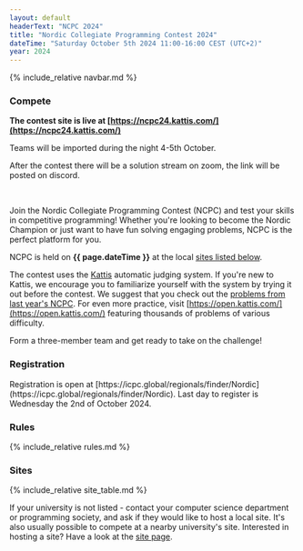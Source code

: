 ```yaml
---
layout: default
headerText: "NCPC 2024"
title: "Nordic Collegiate Programming Contest 2024"
dateTime: "Saturday October 5th 2024 11:00-16:00 CEST (UTC+2)"
year: 2024
---
```


{% include_relative navbar.md %}

<div class="bar">
  <h3>Compete</h3>
</div>

**The contest site is live at [https://ncpc24.kattis.com/](https://ncpc24.kattis.com/)**

Teams will be imported during the night 4-5th October.

After the contest there will be a solution stream on zoom, the link will be posted on discord.

<br>

Join the Nordic Collegiate Programming Contest (NCPC) and test your skills in competitive programming! Whether you're looking to become the Nordic Champion or just want to have fun solving engaging problems, NCPC is the perfect platform for you.

NCPC is held on **{{ page.dateTime }}** at the local [sites listed below](#sites).

The contest uses the [Kattis](https://kattis.com) automatic judging system. If you're new to Kattis, we encourage you to familiarize yourself with the system by trying it out before the contest. We suggest that you check out the [problems from last year's NCPC](https://ncpc22.kattis.com/problems). For even more practice, visit [https://open.kattis.com/](https://open.kattis.com/) featuring thousands of problems of various difficulty.

Form a three-member team and get ready to take on the challenge!

<div class="bar">
  <a name="registration"></a>
  <h3>Registration</h3>
</div>
Registration is open at [https://icpc.global/regionals/finder/Nordic](https://icpc.global/regionals/finder/Nordic). Last day to register is Wednesday the 2nd of October 2024.

<div class="bar">
  <a name="rules"></a>
  <h3>Rules</h3>
</div>

{% include_relative rules.md %}

<div class="bar">
  <a name="sites"></a>
  <h3>Sites</h3>
</div>

{% include_relative site_table.md %}

If your university is not listed - contact your computer science department or programming society, and ask if they would like to host a local site. It's also usually possible to compete at a nearby university's site. Interested in hosting a site? Have a look at the [site page](/ncpc2024/sites).
